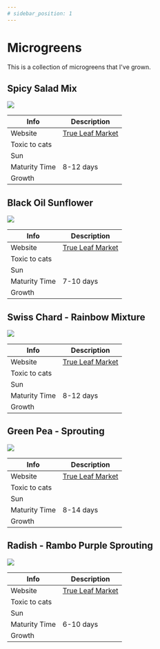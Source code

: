 ```yaml
---
# sidebar_position: 1
---
```


# Microgreens

This is a collection of microgreens that I've grown.

## Spicy Salad Mix

![](/img/plants/microgreens/basic-salad-mix.jpg)

| Info | Description |
| ----------- | ----------- |
| Website | [True Leaf Market](https://www.trueleafmarket.com/products/spicy-salad-mix-seed) |
| Toxic to cats |  |
| Sun |  |
| Maturity Time | 8-12 days |
| Growth |  |

## Black Oil Sunflower

![](/img/plants/microgreens/black-oil-sunflower.jpg)

| Info | Description |
| ----------- | ----------- |
| Website | [True Leaf Market](https://www.trueleafmarket.com/products/sunflower-black-oil-microgreens-seeds) |
| Toxic to cats |  |
| Sun |  |
| Maturity Time | 7-10 days |
| Growth |  |

## Swiss Chard - Rainbow Mixture

![](/img/plants/microgreens/chard-rainbow.jpg)

| Info | Description |
| ----------- | ----------- |
| Website | [True Leaf Market](https://www.trueleafmarket.com/products/swiss-chard-rainbow-mixture-microgreens-seeds) |
| Toxic to cats |  |
| Sun |  |
| Maturity Time | 8-12 days |
| Growth |  |

## Green Pea - Sprouting

![](/img/plants/microgreens/green-pea.jpg)

| Info | Description |
| ----------- | ----------- |
| Website | [True Leaf Market](https://www.trueleafmarket.com/products/pea-sprouting-green-organic) |
| Toxic to cats |  |
| Sun |  |
| Maturity Time | 8-14 days |
| Growth |  |

## Radish - Rambo Purple Sprouting

![](/img/plants/microgreens/radish-rambo.jpg)

| Info | Description |
| ----------- | ----------- |
| Website | [True Leaf Market](https://www.trueleafmarket.com/products/radish-rambo-seeds) |
| Toxic to cats |  |
| Sun |  |
| Maturity Time | 6-10 days |
| Growth |  |
